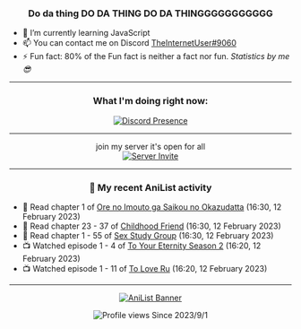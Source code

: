 <div align="center">

### Do da thing DO DA THING DO DA THINGGGGGGGGGGG
</div>

- 🌱 I’m currently learning JavaScript
- 📫 You can contact me on Discord [TheInternetUser#9060](https://discord.com/users/534117072796385300)
- ⚡ Fun fact: 80% of the Fun fact is neither a fact nor fun. _Statistics by me 😎_
<hr>

<div align="center">

### What I'm doing right now:
[![Discord Presence](https://lanyard.cnrad.dev/api/534117072796385300)](https://discord.com/users/534117072796385300)
<hr>

join my server it's open for all <br>
[![Server Invite](https://invidget.switchblade.xyz/bfYgVHxrSs)](https://discord.gg/bfYgVHxrSs)

<hr>
  
### 🌸 My recent AniList activity

</div>

<!-- ANILIST_ACTIVITY:start -->

-   📖 Read chapter 1 of [Ore no Imouto ga Saikou no Okazudatta](https://anilist.co/manga/160842) (16:30, 12 February 2023)
-   📖 Read chapter 23 - 37 of [Childhood Friend](https://anilist.co/manga/151890) (16:30, 12 February 2023)
-   📖 Read chapter 1 - 55 of [Sex Study Group](https://anilist.co/manga/145493) (16:30, 12 February 2023)
-   📺 Watched episode 1 - 4 of [To Your Eternity Season 2](https://anilist.co/anime/138565) (16:20, 12 February 2023)
-   📺 Watched episode 1 - 11 of [To Love Ru](https://anilist.co/anime/3455) (16:20, 12 February 2023)

<!-- ANILIST_ACTIVITY:end -->
<hr>

<div align="center">

[![AniList Banner](https://img.anili.st/User/929966)](https://anilist.co/user/TheInternetUser)

![Profile views](https://gpvc.arturio.dev/TheInternetUse7) Since 2023/9/1

</div>
